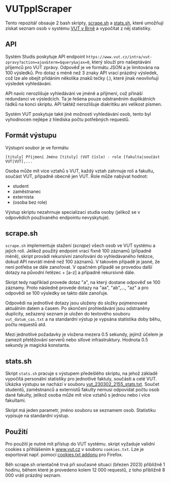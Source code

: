 # VUTpplScraper

Tento repozitář obsauje 2 bash skripty, [scrape.sh](scrape.sh) a [stats.sh](stats.sh), které umožňují získat seznam osob v systému [VUT v Brně](https://vut.cz) a vypočítat z něj statistiky.


## API

Systém Studis poskytuje API endpoint `https://www.vut.cz/intra/vut-zpravy?action=ajax&term=$query&ajax=0`, který slouží pro našeptávání příjemců pro VUT zprávy. Odpověď je ve formátu JSON a je limitována na 100 výsledků. Pro dotaz s méně než 3 znaky API vrací prázdný výsledek, což lze ale obejít přidáním několika znaků tečky (.), které jinak neovlivňují výsledek vyhledávání.

API navíc nerozlišuje vyhledávání ve jméně a příjmení, což přináší redundanci ve výsledcích. Ta je řešena pouze odstraněním duplikátních řádků na konci skriptu. API taktéž nerozlišuje diakritiku ani velikost písmen.

Systém VUT poskytuje také jiné možnosti vyhledávání osob, tento byl vyhodnocen nejlépe z hlediska počtu potřebných requestů.

## Formát výstupu
Výstupní soubor je ve formátu
```
[tituly] Příjmení Jméno [tituly] (VUT číslo) - role [fakulta|součást VUT|VUT],...
```

Osoba může mít více vztahů s VUT, každý vztah zahrnuje roli a fakultu, součást VUT, případně obecně jen VUT. Role může nabývat hodnot:
- student
- zaměstnanec
- externista
- (osoba bez role)

Výstup skriptu nezahrnuje specializaci studia osoby (jelikož se v odpovědích používaného endpointu nevyskytuje).

## scrape.sh
`scrape.sh` implementuje stažení (*scrape*) všech osob ve VUT systému a jejich rolí.  Jelikož použitý endpoint vrací fixně 100 záznamů (případně méně), skript provádí rekursívní zanořování do vyhledávaného řetězce, dokud API nevrátí méně než 100 záznamů. V takovém případě je jasné, že není potřeba se dále zanořovat. V opačném případě se provedou další dotazy na původní řetězec + \[a-z\] a případně rekursivně dále.

Skript tedy například provede dotaz "a", na který dostane odpověď se 100 záznamy. Proto následně provede dotazy na "aa", "ab",..., "az" a pro odpovědi se 100 výsledky se takto dále zanořuje.

Odpovědi na jednotlivé dotazy jsou uloženy do složky pojmenované aktuálním datem a časem. Po skončení prohledávání jsou odstraněny duplicity, sežazený seznam je uložen do textového souboru `vut_datum_cas.txt` a na standardní výstup je vypsána statistika doby běhu, počtu requestů atd.

Mezi jednotlivé požadavky je vložena mezera 0.5 sekundy, jejímž účelem je zamezit přetěžování serverů nebo síťové infrastruktury. Hodnota 0.5 sekundy je magická konstanta.

## stats.sh
Skript `stats.sh` pracuje s výstupem předešlého skriptu, na jehož základě vypočítá personální statistiky pro jednotlivé faktuly, součásti a celé VUT. Ukázka výstupu se nachází v souboru [vut_230302_2155_stats.txt](vut_230302_2155_stats.txt). Součet studentů, zaměstnanců a externistů fakulty nemusí odpovídat počtu osob dané fakulty, jelikož osoba může mít více vztahů s jednou nebo i více fakultami.

Skript má jeden parametr, jméno souboru se seznamem osob. Statistiku vypisuje na standardní výstup.


## Použití
Pro použití je nutné mít přístup do VUT systému. skript vyžaduje validní cookies s přihlášením k www.vut.cz v souboru `cookies.txt`. Lze je exportovat např. pomocí [cookies.txt addonu](https://addons.mozilla.org/en-US/firefox/addon/cookies-txt/) pro Firefox.

Běh scrape.sh orientačně trvá při současné situaci (březen 2023) přibližně 1 hodinu, během které je provedeno kolem 12 000 requestů, z toho přibližně 8 000 vrátí prázdný seznam.
